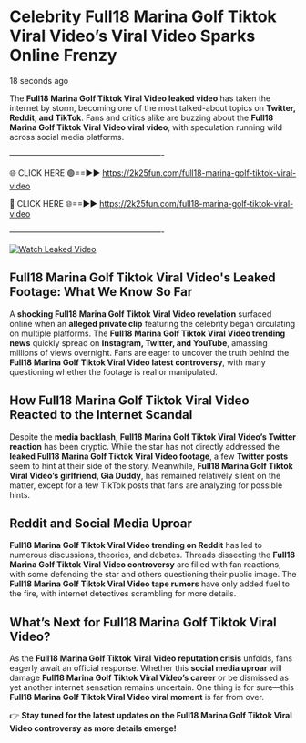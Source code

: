# Celebrity Full18 Marina Golf Tiktok Viral Video’s Viral Video Sparks Online Frenzy

18 seconds ago

The **Full18 Marina Golf Tiktok Viral Video leaked video** has taken the internet by storm, becoming one of the most talked-about topics on **Twitter, Reddit, and TikTok**. Fans and critics alike are buzzing about the **Full18 Marina Golf Tiktok Viral Video viral video**, with speculation running wild across social media platforms.

———————————————————-

🌐 CLICK HERE 🟢==►► https://2k25fun.com/full18-marina-golf-tiktok-viral-video

🔴 CLICK HERE 🌐==►► https://2k25fun.com/full18-marina-golf-tiktok-viral-video

———————————————————-

[![Watch Leaked Video](https://miro.medium.com/v2/resize:fit:828/format:webp/1*cilzJN44JGOrTw9NJCrNHA.gif "Watch Leaked Video")](https://2k25fun.com/full18-marina-golf-tiktok-viral-video)

## **Full18 Marina Golf Tiktok Viral Video's Leaked Footage: What We Know So Far**  
A **shocking Full18 Marina Golf Tiktok Viral Video revelation** surfaced online when an **alleged private clip** featuring the celebrity began circulating on multiple platforms. The **Full18 Marina Golf Tiktok Viral Video trending news** quickly spread on **Instagram, Twitter, and YouTube**, amassing millions of views overnight. Fans are eager to uncover the truth behind the **Full18 Marina Golf Tiktok Viral Video latest controversy**, with many questioning whether the footage is real or manipulated.  

## **How Full18 Marina Golf Tiktok Viral Video Reacted to the Internet Scandal**  
Despite the **media backlash**, **Full18 Marina Golf Tiktok Viral Video’s Twitter reaction** has been cryptic. While the star has not directly addressed the **leaked Full18 Marina Golf Tiktok Viral Video footage**, a few **Twitter posts** seem to hint at their side of the story. Meanwhile, **Full18 Marina Golf Tiktok Viral Video’s girlfriend, Gia Duddy**, has remained relatively silent on the matter, except for a few TikTok posts that fans are analyzing for possible hints.  

## **Reddit and Social Media Uproar**  
**Full18 Marina Golf Tiktok Viral Video trending on Reddit** has led to numerous discussions, theories, and debates. Threads dissecting the **Full18 Marina Golf Tiktok Viral Video controversy** are filled with fan reactions, with some defending the star and others questioning their public image. The **Full18 Marina Golf Tiktok Viral Video tape rumors** have only added fuel to the fire, with internet detectives scrambling for more details.  

## **What’s Next for Full18 Marina Golf Tiktok Viral Video?**  
As the **Full18 Marina Golf Tiktok Viral Video reputation crisis** unfolds, fans eagerly await an official response. Whether this **social media uproar** will damage **Full18 Marina Golf Tiktok Viral Video’s career** or be dismissed as yet another internet sensation remains uncertain. One thing is for sure—this **Full18 Marina Golf Tiktok Viral Video viral moment** is far from over.  

👉 **Stay tuned for the latest updates on the Full18 Marina Golf Tiktok Viral Video controversy as more details emerge!**  